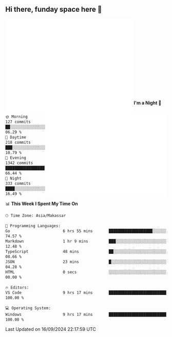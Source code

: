 ## Hi there, funday space here 🚀

<img align="left" width="400" alt="🌞" src="https://raw.githubusercontent.com/fhasnur/fhasnur/master/general.svg?token=ATQS65TR7ETTG5RLJUDIDBLBN34HE">
<img align="right" width="380" alt="🌞" src="https://raw.githubusercontent.com/fhasnur/fhasnur/master/statistics.svg?token=ATQS65TR7ETTG5RLJUDIDBLBN34HE">

<br><br><br><br><br><br><br><br><br><br><br><br><br><br>

<!--START_SECTION:waka-->
**I'm a Night 🦉** 

```text
🌞 Morning                127 commits         ██░░░░░░░░░░░░░░░░░░░░░░░   06.29 % 
🌆 Daytime                218 commits         ███░░░░░░░░░░░░░░░░░░░░░░   10.79 % 
🌃 Evening                1342 commits        █████████████████░░░░░░░░   66.44 % 
🌙 Night                  333 commits         ████░░░░░░░░░░░░░░░░░░░░░   16.49 % 
```


📊 **This Week I Spent My Time On** 

```text
🕑︎ Time Zone: Asia/Makassar

💬 Programming Languages: 
Go                       6 hrs 55 mins       ███████████████████░░░░░░   74.57 % 
Markdown                 1 hr 9 mins         ███░░░░░░░░░░░░░░░░░░░░░░   12.48 % 
TypeScript               48 mins             ██░░░░░░░░░░░░░░░░░░░░░░░   08.66 % 
JSON                     23 mins             █░░░░░░░░░░░░░░░░░░░░░░░░   04.28 % 
HTML                     0 secs              ░░░░░░░░░░░░░░░░░░░░░░░░░   00.00 % 

🔥 Editors: 
VS Code                  9 hrs 17 mins       █████████████████████████   100.00 % 

💻 Operating System: 
Windows                  9 hrs 17 mins       █████████████████████████   100.00 % 
```


 Last Updated on 16/09/2024 22:17:59 UTC
<!--END_SECTION:waka-->
